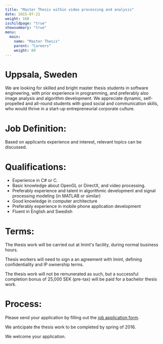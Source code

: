 ```yaml
---
title: "Master Thesis within video processing and analysis"
date: 2015-07-21
weight: 160
ischildpage: "true"
showsummary: "true"
menu:
  main:
    name: "Master Thesis"
    parent: "Careers"
    weight: 60
---
```

# Uppsala, Sweden

We are looking for skilled and bright master thesis students in software engineering, with prior experience in programming, and preferably also image analysis and algorithm development. We appreciate dynamic, self-propelled and all-round students with good social and communication skills, who would thrive in a start-up entrepreneurial corporate culture.<!--more-->

# Job Definition:

Based on applicants experience and interest, relevant topics can be discussed.

# Qualifications:

- Experience in C# or C.
- Basic knowledge about OpenGL or DirectX, and video processing.
- Preferably experience and talent in algorithmic development and signal processing modeling (in MATLAB or similar)
- Good knowledge in computer architecture
- Preferably experience in mobile phone application development
- Fluent in English and Swedish

# Terms:

The thesis work will be carried out at Imint's facility, during normal business hours.

Thesis workers will need to sign a an agreement with Imint, defining confidentiality and IP ownership terms.

The thesis work will not be remunerated as such, but a successful completion bonus of 25,000 SEK (pre-tax) will be paid for a bachelor thesis work.

# Process:

Please send your application by filling out the [job application form](/careers/jobApplication/).

We anticipate the thesis work to be completed by spring of 2016.

We welcome your application.
